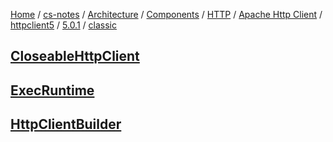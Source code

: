 [Home](https://mengxianbin.github.io) /
[cs-notes](https://mengxianbin.github.io/cs-notes/site) /
[Architecture](https://mengxianbin.github.io/cs-notes/site/Architecture) /
[Components](https://mengxianbin.github.io/cs-notes/site/Architecture/Components) /
[HTTP](https://mengxianbin.github.io/cs-notes/site/Architecture/Components/HTTP) /
[Apache Http Client](https://mengxianbin.github.io/cs-notes/site/Architecture/Components/HTTP/Apache%20Http%20Client) /
[httpclient5](https://mengxianbin.github.io/cs-notes/site/Architecture/Components/HTTP/Apache%20Http%20Client/httpclient5) /
[5.0.1](https://mengxianbin.github.io/cs-notes/site/Architecture/Components/HTTP/Apache%20Http%20Client/httpclient5/5.0.1) /
[classic](https://mengxianbin.github.io/cs-notes/site/Architecture/Components/HTTP/Apache%20Http%20Client/httpclient5/5.0.1/classic)

## [CloseableHttpClient](https://mengxianbin.github.io/cs-notes/site/Architecture/Components/HTTP/Apache%20Http%20Client/httpclient5/5.0.1/classic/CloseableHttpClient)

## [ExecRuntime](https://mengxianbin.github.io/cs-notes/site/Architecture/Components/HTTP/Apache%20Http%20Client/httpclient5/5.0.1/classic/ExecRuntime)

## [HttpClientBuilder](https://mengxianbin.github.io/cs-notes/site/Architecture/Components/HTTP/Apache%20Http%20Client/httpclient5/5.0.1/classic/HttpClientBuilder)

